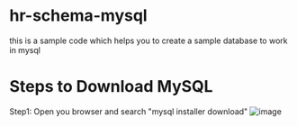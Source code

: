 # hr-schema-mysql
this is a sample code which helps you to create a sample database to work in mysql
# Steps to Download MySQL 
Step1:
Open you browser and search "mysql installer download"
![image](https://github.com/sahil3815/hr-schema-mysql/assets/108147637/c7762780-1632-486b-9105-178d57cab8db)

